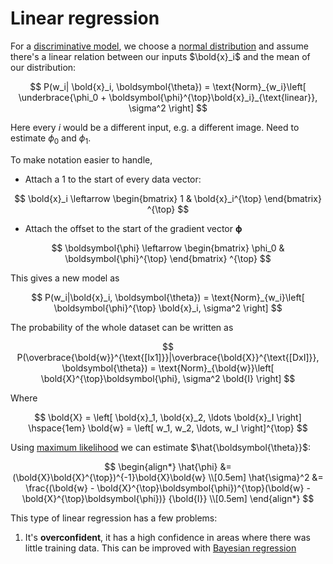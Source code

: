 # Linear regression

For a [discriminative model](202210171323), we choose a [ normal
distribution](202210091114) and assume there's a linear relation between our
inputs $\bold{x}_i$ and the mean of our distribution:

$$
P(w_i| \bold{x}_i, \boldsymbol{\theta}) = \text{Norm}_{w_i}\left[
\underbrace{\phi_0 + \boldsymbol{\phi}^{\top}\bold{x}_i}_{\text{linear}}, \sigma^2
\right]
$$

Here every $i$ would be a different input, e.g. a different image. Need to
estimate $\phi_0$ and $\phi_1$.

To make notation easier to handle,
* Attach a 1 to the start of every data vector:

$$
\bold{x}_i \leftarrow \begin{bmatrix} 1 & \bold{x}_i^{\top} \end{bmatrix} ^{\top}
$$

* Attach the offset to the start of the gradient vector $\boldsymbol{\phi}$

$$
\boldsymbol{\phi} \leftarrow \begin{bmatrix} \phi_0 & \boldsymbol{\phi}^{\top} \end{bmatrix} ^{\top}
$$

This gives a new model as

$$
P(w_i|\bold{x}_i, \boldsymbol{\theta}) = \text{Norm}_{w_i}\left[
\boldsymbol{\phi}^{\top} \bold{x}_i, \sigma^2
\right]
$$

The probability of the whole dataset can be written as

$$
P(\overbrace{\bold{w}}^{\text{[Ix1]}}|\overbrace{\bold{X}}^{\text{[DxI]}}, \boldsymbol{\theta}) =
\text{Norm}_{\bold{w}}\left[ \bold{X}^{\top}\boldsymbol{\phi},
\sigma^2 \bold{I} \right]
$$

Where

$$
\bold{X} = \left[ \bold{x}_1, \bold{x}_2, \ldots \bold{x}_I \right]
\hspace{1em}
\bold{w} = \left[ w_1, w_2, \ldots, w_I \right]^{\top}
$$

Using [maximum likelihood](202210101331) we can estimate $\hat{\boldsymbol{\theta}}$:

$$
\begin{align*}
\hat{\phi} &= (\bold{X}\bold{X}^{\top})^{-1}\bold{X}\bold{w} \\[0.5em]
\hat{\sigma}^2 &= \frac{(\bold{w} - \bold{X}^{\top}\boldsymbol{\phi})^{\top}(\bold{w} - \bold{X}^{\top}\boldsymbol{\phi})}
{\bold{I}} \\[0.5em]
\end{align*}
$$

This type of linear regression has a few problems:
1. It's **overconfident**, it has a high confidence in areas where there was
   little training data. This can be improved with [Bayesian regression](202210241300)
